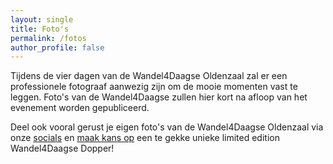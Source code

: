 ```yaml
---
layout: single
title: Foto's
permalink: /fotos
author_profile: false
---
```


Tijdens de vier dagen van de Wandel4Daagse Oldenzaal zal er een professionele fotograaf aanwezig zijn om de mooie momenten vast te leggen. Foto's van de Wandel4Daagse zullen hier kort na afloop van het evenement worden gepubliceerd.  

Deel ook vooral gerust je eigen foto's van de Wandel4Daagse Oldenzaal via onze [socials](/socials) en [maak kans op](/winacties#mooiste-foto) een te gekke unieke limited edition Wandel4Daagse Dopper!  